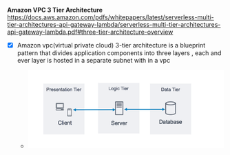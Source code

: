 **Amazon VPC 3 Tier Architecture**
https://docs.aws.amazon.com/pdfs/whitepapers/latest/serverless-multi-tier-architectures-api-gateway-lambda/serverless-multi-tier-architectures-api-gateway-lambda.pdf#three-tier-architecture-overview


- [x] Amazon vpc(virtual private cloud) 3-tier architecture is a blueprint pattern that divides application components into three layers
    , each and ever layer is hosted in a separate subnet with in a vpc

    * ![alt text](image.png)
